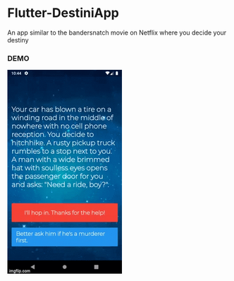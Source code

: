 # Flutter-DestiniApp
An app similar to the bandersnatch movie on Netflix where you decide your destiny

### DEMO
![](screenrec.gif)
